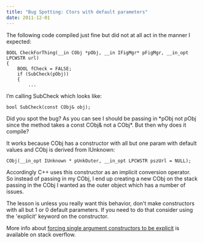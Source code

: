 ```yaml
---
title: "Bug Spotting: Ctors with default parameters"
date: 2011-12-01
---
```

<div xmlns="http://www.w3.org/1999/xhtml"><div><p>
    The following code compiled just fine but did not at all act in the manner I expected:
  </p><pre><code>BOOL CheckForThing(__in CObj *pObj, __in IFigMgr* pFigMgr, __in_opt LPCWSTR url)<br />{<br />    BOOL fCheck = FALSE;<br />    if (SubCheck(pObj))<br />    {<br />        ...</code></pre>I’m
  calling SubCheck which looks like:
  <pre><code>bool SubCheck(const CObj&amp; obj);</code></pre><p>
    Did you spot the bug? As you can see I should be passing in *pObj not pObj since the method takes a const CObj&amp; not a CObj*. But then why does it compile?
  </p><p>
    It works because CObj has a constructor with all but one param with default values and CObj is derived from IUnknown:
  </p><pre><code>CObj(__in_opt IUnknown * pUnkOuter, __in_opt LPCWSTR pszUrl = NULL);</code></pre>Accordingly C++ uses this constructor as an implicit conversion operator. So instead of passing in my
  CObj, I end up creating a new CObj on the stack passing in the CObj I wanted as the outer object which has a number of issues.
  <p>
    The lesson is unless you really want this behavior, don't make constructors with all but 1 or 0 default parameters. If you need to do that consider using the 'explicit' keyword on the
    constructor.
  </p><p>
    More info about <a href="http://stackoverflow.com/questions/174349/forcing-single-argument-constructors-to-be-explicit-in-c">forcing single argument constructors to be explicit</a> is available
    on stack overflow.
  </p><div class="blogger-post-footer"><img width="1" height="1" src="https://blogger.googleusercontent.com/tracker/1670048653123050463-8511896840448096081?l=davescoolblog.blogspot.com" alt="" /></div></div></div>
